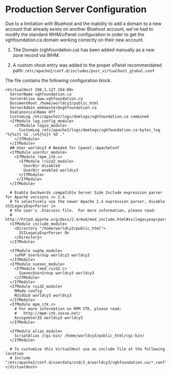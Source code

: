 # Production Server Configuration

Due to a limitation with Bluehost and the inability to add a domain to a new account that already exists on another Bluehost account, we've had to modify the standard WHM/cPanel configuration in order to get the vghfoundation.ca domain working correctly on their new account.

1. The Domain (vghfoundation.ca) has been added manually as a new zone record via WHM.

2. A custom vhost entry was added to the proper cPanel recommendated path:
`/etc/apache2/conf.d/includes/post_virtualhost_global.conf`

The file contains the following configuration block.

```
<VirtualHost 198.1.127.194:80>
  ServerName vghfoundation.ca
  ServerAlias www.vghfoundation.ca
  DocumentRoot /home/worldcy3/public_html
  ServerAdmin webmaster@vghfoundation.ca
  UseCanonicalName Off
  CustomLog /etc/apache2/logs/domlogs/vghfoundation.ca combined
  <IfModule log_config_module>
    <IfModule logio_module>
      CustomLog /etc/apache2/logs/domlogs/vghfoundation.ca-bytes_log "%{%s}t %I .\n%{%s}t %O ."
    </IfModule>
  </IfModule>
  ## User worldcy3 # Needed for Cpanel::ApacheConf
  <IfModule userdir_module>
    <IfModule !mpm_itk.c>
      <IfModule !ruid2_module>
        UserDir disabled
        UserDir enabled worldcy3
      </IfModule>
     </IfModule>
  </IfModule>

  # Enable backwards compatible Server Side Include expression parser for Apache versions >= 2.4.
  # To selectively use the newer Apache 2.4 expression parser, disable SSILegacyExprParser in
  # the user's .htaccess file.  For more information, please read:
  #    http://httpd.apache.org/docs/2.4/mod/mod_include.html#ssilegacyexprparser
  <IfModule include_module>
    <Directory "/home/worldcy3/public_html">
      SSILegacyExprParser On
    </Directory>
  </IfModule>

  <IfModule suphp_module>
    suPHP_UserGroup worldcy3 worldcy3
  </IfModule>
  <IfModule suexec_module>
    <IfModule !mod_ruid2.c>
      SuexecUserGroup worldcy3 worldcy3
    </IfModule>
  </IfModule>
  <IfModule ruid2_module>
    RMode config
    RUidGid worldcy3 worldcy3
  </IfModule>
  <IfModule mpm_itk.c>
    # For more information on MPM ITK, please read:
    #   http://mpm-itk.sesse.net/
    AssignUserID worldcy3 worldcy3
  </IfModule>

  <IfModule alias_module>
    ScriptAlias /cgi-bin/ /home/worldcy3/public_html/cgi-bin/
  </IfModule>

  # To customize this VirtualHost use an include file at the following location
  # Include "/etc/apache2/conf.d/userdata/std/2_4/worldcy3/vghfoundation.ca/*.conf"
</VirtualHost>
```
